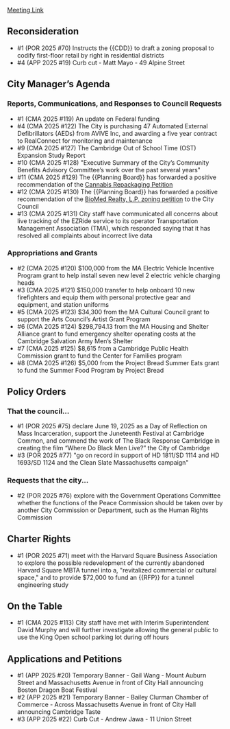 [Meeting Link](https://cambridgema.iqm2.com/Citizens/Detail_Meeting.aspx?ID=4653)

## Reconsideration
- #1 (POR 2025 #70) Instructs the {{CDD}} to draft a zoning proposal to codify first-floor retail by right in residential districts
- #4 (APP 2025 #19) Curb cut - Matt Mayo - 49 Alpine Street

## City Manager’s Agenda
### Reports, Communications, and Responses to Council Requests
- #1 (CMA 2025 #119) An update on Federal funding
- #4 (CMA 2025 #122) The City is purchasing 47 Automated External Defibrillators (AEDs) from AVIVE Inc, and awarding a five year contract to RealConnect for monitoring and maintenance
- #9 (CMA 2025 #127) The Cambridge Out of School Time (OST) Expansion Study Report
- #10 (CMA 2025 #128) "Executive Summary of the City’s Community Benefits Advisory Committee’s work over the past several years"
- #11 (CMA 2025 #129) The {{Planning Board}} has forwarded a positive recommendation of the [Cannabis Repackaging Petition](https://cambridgema.iqm2.com/Citizens/Detail_LegiFile.aspx?Frame=&MeetingID=4645&MediaPosition=&ID=27933&CssClass=)
- #12 (CMA 2025 #130) The {{Planning Board}} has forwarded a positive recommendation of the [BioMed Realty, L.P. zoning petition](https://cambridgema.iqm2.com/Citizens/Detail_LegiFile.aspx?Frame=&MeetingID=4645&MediaPosition=&ID=27872&CssClass=) to the City Council
- #13 (CMA 2025 #131) City staff have communicated all concerns about live tracking of the EZRide service to its operator Transportation Management Association (TMA), which responded saying that it has resolved all complaints about incorrect live data

### Appropriations and Grants
- #2 (CMA 2025 #120) $100,000 from the MA Electric Vehicle Incentive Program grant to help install seven new level 2 electric vehicle charging heads
- #3 (CMA 2025 #121) $150,000 transfer to help onboard 10 new firefighters and equip them with personal protective gear and equipment, and station uniforms
- #5 (CMA 2025 #123) $34,300 from the MA Cultural Council grant to support the Arts Council’s Artist Grant Program
- #6 (CMA 2025 #124) $298,794.13 from the MA Housing and Shelter Alliance grant to fund emergency shelter operating costs at the Cambridge Salvation Army Men’s Shelter
- #7 (CMA 2025 #125) $8,615 from a Cambridge Public Health Commission grant to fund the Center for Families program
- #8 (CMA 2025 #126) $5,000 from the Project Bread Summer Eats grant to fund the Summer Food Program by Project Bread


## Policy Orders
### That the council...
- #1 (POR 2025 #75) declare June 19, 2025 as a Day of Reflection on Mass Incarceration, support the Juneteenth Festival at Cambridge Common, and commend the work of The Black Response Cambridge in creating the film “Where Do Black Men Live?” the City of Cambridge
- #3 (POR 2025 #77) "go on record in support of HD 1811/SD 1114 and HD 1693/SD 1124 and the
Clean Slate Massachusetts campaign"
### Requests that the city...
- #2 (POR 2025 #76) explore with the Government Operations Committee whether the functions of the Peace Commission should be taken over by another City Commission or Department, such as the Human Rights Commission


## Charter Rights
- #1 (POR 2025 #71) meet with the Harvard Square Business Association to explore the possible redevelopment of the currently abandoned Harvard Square MBTA tunnel into a, "revitalized commercial or cultural space," and to provide $72,000 to fund an {{RFP}} for a tunnel engineering study

## On the Table
- #1 (CMA 2025 #113) City staff have met with Interim Superintendent David Murphy and will further investigate allowing the general public to use the King Open school parking lot during off hours

## Applications and Petitions
- #1 (APP 2025 #20) Temporary Banner - Gail Wang - Mount Auburn Street and Massachusetts Avenue in front of City Hall announcing Boston Dragon Boat Festival
- #2 (APP 2025 #21) Temporary Banner - Bailey Clurman Chamber of Commerce - Across Massachusetts Avenue in front of City Hall announcing Cambridge Taste
- #3 (APP 2025 #22) Curb Cut - Andrew Jawa - 11 Union Street
